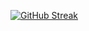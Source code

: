 [![GitHub Streak](https://github-readme-streak-stats.herokuapp.com/anuragyadav20062002DenverCoder1)](https://git.io/streak-stats)
